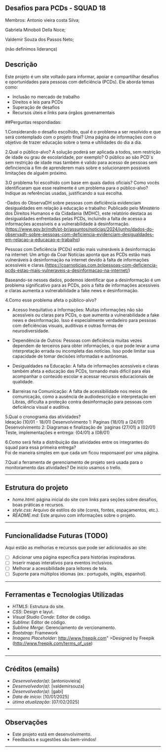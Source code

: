## Desafios para PCDs - SQUAD 18
Membros:
Antonio vieira costa Silva;

Gabriela Minoboli Della Noce;

Valdemir Souza dos Passos Neto;

(não definimos liderança)

## Descrição
Este projeto é um site voltado para informar, apoiar e compartilhar desafios e oportunidades para pessoas com deficiência (PCDs). Ele aborda temas como:
- Inclusão no mercado de trabalho
- Direitos e leis para PCDs
- Superação de desafios
- Recursos úteis e links para órgãos govenamentais

##Perguntas respondiadas:

1.Considerando o desafio escolhido, qual é o problema a ser resolvido e que será contemplado com o projeto final?
Uma página de informações com o objetivo de trazer educação sobre o tema e ultilidades do dia a dia.

2.Qual o público-alvo? A solução poderá ser aplicada a todos, sem restrição de idade ou grau de escolaridade, por exemplo? 
O público ao são PCD´s sem restrição de idade mas também é valido para acesso de pessoas sem definciencia a fim de aprenderem mais sobre e solucionarem possiveis limitações de alguém próximo.

3.O problema foi escolhido com base em quais dados oficiais? Como vocês identificaram que esse realmente é um problema para o público-alvo? Indique as referências usadas, justificando a sua escolha. 

-Dados do ObservaDH sobre pessoas com deficiência evidenciam desigualdades em relação à educação e trabalho: Publicado pelo Ministério dos Direitos Humanos e da Cidadania (MDHC), este relatório destaca as desigualdades enfrentadas pelas PCDs, incluindo a falta de acesso a informações acessíveis e a vulnerabilidade à desinformação. (https://www.gov.br/mdh/pt-br/assuntos/noticias/2024/junho/dados-do-observadh-sobre-pessoas-com-deficiencia-evidenciam-desigualdades-em-relacao-a-educacao-e-trabalho)

Pessoas com Deficiência (PCDs) estão mais vulneráveis à desinformação na internet: Um artigo da Coar Notícias aponta que as PCDs estão mais vulneráveis à desinformação na internet devido à falta de informações acessíveis e claras.(https://coarnoticias.com.br/pessoas-com-deficiencia-pcds-estao-mais-vulneraveis-a-desinformacao-na-internet/)

Baseando-se nesses dados, podemos identificar que a desinformação é um problema significativo para as PCDs, pois a falta de informações acessíveis e claras aumenta a vulnerabilidade a fake news e desinformação.

4.Como esse problema afeta o público-alvo? 
- Acesso Inequitativo a Informações: Muitas informações não são acessíveis ou claras para PCDs, o que aumenta a vulnerabilidade a fake news e desinformação. Isso é especialmente verdadeiro para pessoas com deficiências visuais, auditivas e outras formas de neurodiversidade.

- Dependência de Outros: Pessoas com deficiência muitas vezes dependem de terceiros para obter informações, o que pode levar a uma interpretação errada ou incompleta das notícias. Isso pode limitar sua capacidade de tomar decisões informadas e autônomas.

- Desigualdades na Educação: A falta de informações acessíveis e claras também afeta a educação das PCDs, tornando mais difícil para elas acompanhar o conteúdo escolar e acessar recursos educacionais de qualidade.

- Barreiras na Comunicação: A falta de acessibilidade nos meios de comunicação, como a ausência de audiodescrição e interpretação em Libras, dificulta a proteção contra desinformação para pessoas com deficiência visual e auditiva.

5.Qual o cronograma das atividades?  
Ideação (10/01 - 18/01)
Desenvolvimento 1: Paginas (18/01) a (24/01)
Desenvolvimento 2: Diagramas e finalização de ´paginas (27/01) a (02/01)
Teste, implementações e entrega: (04/01) a (08/01)

6.Como será feita a distribuição das atividades entre os integrantes do squad para essa primeira entrega?  
Foi de maneira simples em que cada um ficou responsavel por uma página.

7.Qual a ferramenta de gerenciamento de projeto será usada para o monitoramento das atividades?
De inicio usamos o trello.

---

## Estrutura do projeto
- *home.html*: página inicial do site com links para seções sobre  desafios, boas práticas e recursos.
- *style.css*: Arquivo de estilos do site (cores, fontes, espaçamentos, etc.).
- *README.md*: Este arquivo com informações sobre o projeto.
---

## Funcionalidadse Futuras (TODO)
Aqui estão as melhorias e recursos que pode ser adicionados ao site:
- [ ] Adicionar uma página específica para histórias inspiradoras.
- [ ] Inserir mapas interativos para eventos inclusivos.
- [ ] Melhorar a acessibilidade para leitores de tela.
- [ ] Suporte para múltiplos idiomas (ex.: português, inglês, espanhol).

---

## Ferramentas e Tecnologias Utilizadas
- *HTML5*: Estrutura do site.
- *CSS*: Design e layut.
- *Visual Studio Conde*: Editor de código.
- *Sublime*: Editor de código.
- *Sublime Merge*: Gerenciamento de vercionamento.
- *Bootstrap*: Framework
- *Imagens Placeholder*: http://www.freepik.com" >Designed by Freepik (http://www.freepik.com/terms_of_use)
- 
---

## Créditos (emails)
- *Desenvolvedor(a)*: [antoniovieira]
- *Desenvolvedor(a)*: [valdemirsouza]
- *Desenvolvedor(a)*: [gabi]
- *Data de início*: [10/01/2025]
- *ùtima atualização*: [07/02/2025]

---
## Observações
- Este projeto está em desenvolvimento.
- Feedbacks e sugestões são bem-vindos!
---
